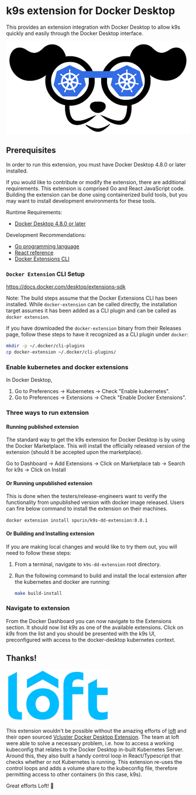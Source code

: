 # k9s extension for Docker Desktop

This provides an extension integration with Docker Desktop to allow k9s
quickly and easily through the Docker Desktop interface.

<img src="assets/k9s.png" alt="k9s">

## Prerequisites

In order to run this extension, you must have Docker Desktop 4.8.0 or later
installed.

If you would like to contribute or modify the extension, there are additional
requirements. This extension is comprised Go and React JavaScript code.
Building the extension can be done using containerized build tools, but you may
want to install development environments for these tools.

Runtime Requirements:

- [Docker Desktop 4.8.0 or later](https://www.docker.com/products/docker-desktop/)

Development Recommendations:

- [Go programming language](https://go.dev/doc/install)
- [React reference](https://reactjs.org)
- [Docker Extensions CLI](https://github.com/docker/extensions-sdk)

### `Docker Extension` CLI Setup

https://docs.docker.com/desktop/extensions-sdk

Note: The build steps assume that the Docker Extensions CLI has been installed.
While `docker-extension` can be called directly, the installation target assumes it has been added as a CLI plugin and
can be called as
`docker extension`.

If you have downloaded the `docker-extension` binary from their Releases page,
follow these steps to have it recognized as a CLI plugin under `docker`:

```sh
mkdir -p ~/.docker/cli-plugins
cp docker-extension ~/.docker/cli-plugins/
```

### Enable kubernetes and docker extensions
In Docker Desktop,
1.  Go to Preferences -> Kubernetes -> Check
   "Enable kubernetes".
2. Go to Preferences -> Extensions -> Check
   "Enable Docker Extensions".

### Three ways to run extension

#### Running published extension
The standard way to get the k9s extension for Docker Desktop is by using the Docker Marketplace. This will install
the officially released version of the extension (should it be accepted upon the marketplace).

Go to Dashboard -> Add Extensions -> Click on Marketplace tab -> Search for k9s -> Click on Install

#### Or Running unpublished extension
This is done when the testers/release-engineers want to verify the functionality from unpublished version with docker image released. Users can fire below command to install the extension on their machines.

`docker extension install spurin/k9s-dd-extension:0.0.1`

#### Or Building and Installing extension
If you are making local changes and would like to try them out, you will need
to follow these steps:

1. From a terminal, navigate to `k9s-dd-extension` root directory.
2. Run the following command to build and install the local extension after the kubernetes and docker are running:

   ```sh
   make build-install
   ```

### Navigate to extension
From the Docker Dashboard you can now navigate to the Extensions section. It should now list *k9s* as one of the
available extensions. Click on *k9s* from the list and you should be presented with the k9s UI, preconfigured with access to the docker-desktop kubernetes context.

## Thanks!

<img src="assets/loft.jpeg" alt="loft">

This extension wouldn't be possible without the amazing efforts of [loft](https://loft.sh/) and their open sourced [Vcluster Docker Desktop Extension](https://hub.docker.com/extensions/loftsh/vcluster-dd-extension).  The team at loft were able to solve a necessary problem, i.e. how to access a working kubeconfig that relates to the Docker Desktop in-built Kubernetes Server.  Around this, they also built a handy control loop in React/Typescript that checks whether or not Kubernetes is running.  This extension re-uses the control loops and adds a volume share to the kubeconfig file, therefore permitting access to other containers (in this case, k9s).

Great efforts Loft! 🚀
